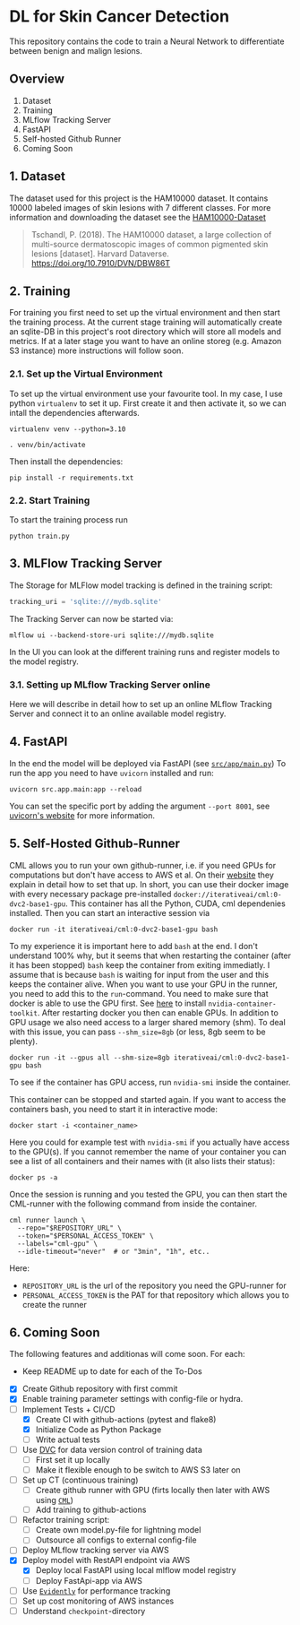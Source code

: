 # DL for Skin Cancer Detection

This repository contains the code to train a Neural Network to differentiate between benign and malign lesions.


## Overview

1. Dataset
2. Training
3. MLflow Tracking Server
4. FastAPI
5. Self-hosted Github Runner
6. Coming Soon

## 1. Dataset

The dataset used for this project is the HAM10000 dataset.
It contains 10000 labeled images of skin lesions with 7 different classes. 
For more information and downloading the dataset see the [HAM10000-Dataset](https://dataverse.harvard.edu/dataset.xhtml?persistentId=doi:10.7910/DVN/DBW86T)

> Tschandl, P. (2018). The HAM10000 dataset, a large collection of multi-source dermatoscopic images of common pigmented skin lesions [dataset]. Harvard Dataverse. https://doi.org/10.7910/DVN/DBW86T 


## 2. Training

For training you first need to set up the virtual environment and then start the training process.
At the current stage training will automatically create an sqlite-DB in this project's root directory which will store all models and metrics.
If at a later stage you want to have an online storeg (e.g. Amazon S3 instance) more instructions will follow soon.

### 2.1. Set up the Virtual Environment

To set up the virtual environment use your favourite tool. In my case, I use python `virtualenv` to set it up.
First create it and then activate it, so we can intall the dependencies afterwards.

```shell
virtualenv venv --python=3.10

. venv/bin/activate
```

Then install the dependencies:

```shell
pip install -r requirements.txt
```


### 2.2. Start Training

To start the training process run

```shell
python train.py
```


## 3. MLFlow Tracking Server

The Storage for MLFlow model tracking is defined in the training script:
```python
tracking_uri = 'sqlite:///mydb.sqlite'
```

The Tracking Server can now be started via:
```shell
mlflow ui --backend-store-uri sqlite:///mydb.sqlite
```

In the UI you can look at the different training runs and register models to the model registry.

### 3.1. Setting up MLflow Tracking Server online

Here we will describe in detail how to set up an online MLflow Tracking Server and connect it to an online available model registry.

## 4. FastAPI

In the end the model will be deployed via FastAPI (see [`src/app/main.py`](https://github.com/maxschloegel/skin_cancer_detection/blob/main/src/app/main.py))
To run the app you need to have `uvicorn` installed and run:

```shell
uvicorn src.app.main:app --reload
```
You can set the specific port by adding the argument `--port 8001`, see [uvicorn's website](https://www.uvicorn.org/settings/) for more information.


## 5. Self-Hosted Github-Runner

CML allows you to run your own github-runner, i.e. if you need GPUs for computations but don't have access to AWS et al.
On their [website](https://cml.dev/doc/self-hosted-runners) they explain in detail how to set that up. In short, you can use their docker image with every necessary package pre-installed `docker://iterativeai/cml:0-dvc2-base1-gpu`.
This container has all the Python, CUDA, cml dependenies installed.
Then you can start an interactive session via
```shell
docker run -it iterativeai/cml:0-dvc2-base1-gpu bash
```
To my experience it is important here to add `bash` at the end. I don't understand 100% why, but it seems that when restarting the container (after it has been stopped) `bash` keep the container from exiting immediatly. I assume that is because `bash` is waiting for input from the user and this keeps the container alive.
When you want to use your GPU in the runner, you need to add this to the `run`-command. You need to make sure that docker is able to use the GPU first.
See [here](https://stackoverflow.com/a/58432877) to install `nvidia-container-toolkit`. After restarting docker you then can enable GPUs. 
In addition to GPU usage we also need access to a larger shared memory (shm). To deal with this issue, you can pass `--shm_size=8gb` (or less, 8gb seem to be plenty).
```shell
docker run -it --gpus all --shm-size=8gb iterativeai/cml:0-dvc2-base1-gpu bash
```
To see if the container has GPU access, run `nvidia-smi` inside the container.

This container can be stopped and started again. If you want to access the containers bash, you need to start it in interactive mode:
```shell
docker start -i <container_name>
```
Here you could for example test with `nvidia-smi` if you actually have access to the GPU(s).
If you cannot remember the name of your container you can see a list of all containers and their names with (it also lists their status):
```shell
docker ps -a
```

Once the session is running and you tested the GPU, you can then start the CML-runner with the following command from inside the container.
```shell
cml runner launch \
  --repo="$REPOSITORY_URL" \
  --token="$PERSONAL_ACCESS_TOKEN" \
  --labels="cml-gpu" \
  --idle-timeout="never"  # or "3min", "1h", etc..
```
Here:
- `REPOSITORY_URL` is the url of the repository you need the GPU-runner for
- `PERSONAL_ACCESS_TOKEN` is the PAT for that repository which allows you to create the runner

## 6. Coming Soon

The following features and additionas will come soon. For each:
- Keep README up to date for each of the To-Dos

- [x] Create Github repository with first commit
- [x] Enable training parameter settings with config-file or hydra.
- [ ] Implement Tests + CI/CD
  - [x] Create CI with github-actions (pytest and flake8)
  - [x] Initialize Code as Python Package
  - [ ] Write actual tests
- [ ] Use [DVC](https://dvc.org/) for data version control of training data
  - [ ] First set it up locally
  - [ ] Make it flexible enough to be switch to AWS S3 later on
- [ ] Set up CT (continuous training)
  - [ ] Create github runner with GPU (firts locally then later with AWS using [`CML`](https://cml.dev/))
  - [ ] Add training to github-actions
- [ ] Refactor training script:
  - [ ] Create own model.py-file for lightning model
  - [ ] Outsource all configs to external config-file
- [ ] Deploy MLflow tracking server via AWS
- [x] Deploy model with RestAPI endpoint via AWS
  - [x] Deploy local FastAPI using local mlflow model registry
  - [ ] Deploy FastApi-app via AWS
- [ ] Use [`Evidently`](https://www.evidentlyai.com/) for performance tracking
- [ ] Set up cost monitoring of AWS instances
- [ ] Understand `checkpoint`-directory
